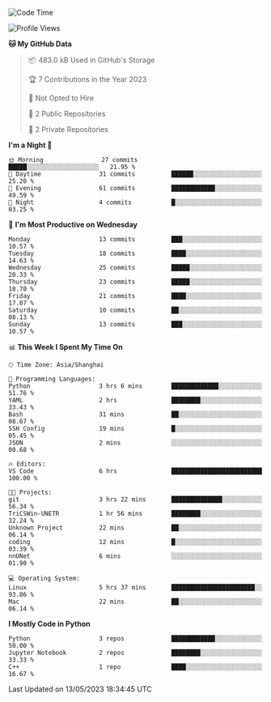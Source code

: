 <!--START_SECTION:waka-->
![Code Time](http://img.shields.io/badge/Code%20Time-96%20hrs%2041%20mins-blue)

![Profile Views](http://img.shields.io/badge/Profile%20Views-0-blue)

**🐱 My GitHub Data** 

> 📦 483.0 kB Used in GitHub's Storage 
 > 
> 🏆 7 Contributions in the Year 2023
 > 
> 🚫 Not Opted to Hire
 > 
> 📜 2 Public Repositories 
 > 
> 🔑 2 Private Repositories 
 > 
**I'm a Night 🦉** 

```text
🌞 Morning                27 commits          █████░░░░░░░░░░░░░░░░░░░░   21.95 % 
🌆 Daytime                31 commits          ██████░░░░░░░░░░░░░░░░░░░   25.20 % 
🌃 Evening                61 commits          ████████████░░░░░░░░░░░░░   49.59 % 
🌙 Night                  4 commits           █░░░░░░░░░░░░░░░░░░░░░░░░   03.25 % 
```
📅 **I'm Most Productive on Wednesday** 

```text
Monday                   13 commits          ███░░░░░░░░░░░░░░░░░░░░░░   10.57 % 
Tuesday                  18 commits          ████░░░░░░░░░░░░░░░░░░░░░   14.63 % 
Wednesday                25 commits          █████░░░░░░░░░░░░░░░░░░░░   20.33 % 
Thursday                 23 commits          █████░░░░░░░░░░░░░░░░░░░░   18.70 % 
Friday                   21 commits          ████░░░░░░░░░░░░░░░░░░░░░   17.07 % 
Saturday                 10 commits          ██░░░░░░░░░░░░░░░░░░░░░░░   08.13 % 
Sunday                   13 commits          ███░░░░░░░░░░░░░░░░░░░░░░   10.57 % 
```


📊 **This Week I Spent My Time On** 

```text
🕑︎ Time Zone: Asia/Shanghai

💬 Programming Languages: 
Python                   3 hrs 6 mins        █████████████░░░░░░░░░░░░   51.76 % 
YAML                     2 hrs               ████████░░░░░░░░░░░░░░░░░   33.43 % 
Bash                     31 mins             ██░░░░░░░░░░░░░░░░░░░░░░░   08.67 % 
SSH Config               19 mins             █░░░░░░░░░░░░░░░░░░░░░░░░   05.45 % 
JSON                     2 mins              ░░░░░░░░░░░░░░░░░░░░░░░░░   00.68 % 

🔥 Editors: 
VS Code                  6 hrs               █████████████████████████   100.00 % 

🐱‍💻 Projects: 
git                      3 hrs 22 mins       ██████████████░░░░░░░░░░░   56.34 % 
TriCSWin-UNETR           1 hr 56 mins        ████████░░░░░░░░░░░░░░░░░   32.24 % 
Unknown Project          22 mins             ██░░░░░░░░░░░░░░░░░░░░░░░   06.14 % 
coding                   12 mins             █░░░░░░░░░░░░░░░░░░░░░░░░   03.39 % 
nnUNet                   6 mins              ░░░░░░░░░░░░░░░░░░░░░░░░░   01.90 % 

💻 Operating System: 
Linux                    5 hrs 37 mins       ███████████████████████░░   93.86 % 
Mac                      22 mins             ██░░░░░░░░░░░░░░░░░░░░░░░   06.14 % 
```

**I Mostly Code in Python** 

```text
Python                   3 repos             ████████████░░░░░░░░░░░░░   50.00 % 
Jupyter Notebook         2 repos             ████████░░░░░░░░░░░░░░░░░   33.33 % 
C++                      1 repo              ████░░░░░░░░░░░░░░░░░░░░░   16.67 % 
```




 Last Updated on 13/05/2023 18:34:45 UTC
<!--END_SECTION:waka-->

